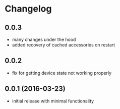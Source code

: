 # Changelog

## 0.0.3
- many changes under the hood
- added recovery of cached accessories on restart

## 0.0.2
- fix for getting device state not working properly

## 0.0.1 (2016-03-23)
- initial release with minimal functionality
